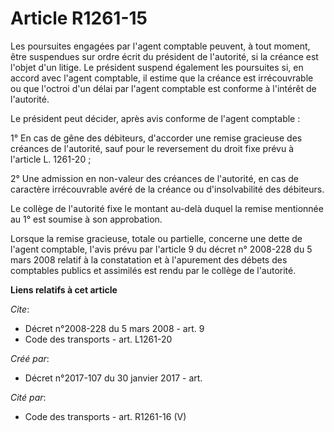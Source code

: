 # Article R1261-15

Les poursuites engagées par l'agent comptable peuvent, à tout moment, être suspendues sur ordre écrit du président de
l'autorité, si la créance est l'objet d'un litige. Le président suspend également les poursuites si, en accord avec l'agent
comptable, il estime que la créance est irrécouvrable ou que l'octroi d'un délai par l'agent comptable est conforme à
l'intérêt de l'autorité. 

Le président peut décider, après avis conforme de l'agent comptable : 

1° En cas de gêne des débiteurs, d'accorder une remise gracieuse des créances de l'autorité, sauf pour le reversement du
droit fixe prévu à l'article L. 1261-20 ; 

2° Une admission en non-valeur des créances de l'autorité, en cas de caractère irrécouvrable avéré de la créance ou
d'insolvabilité des débiteurs. 

Le collège de l'autorité fixe le montant au-delà duquel la remise mentionnée au 1° est soumise à son approbation. 

Lorsque la remise gracieuse, totale ou partielle, concerne une dette de l'agent comptable, l'avis prévu par l'article 9 du
décret n° 2008-228 du 5 mars 2008 relatif à la constatation et à l'apurement des débets des comptables publics et assimilés
est rendu par le collège de l'autorité.

**Liens relatifs à cet article**

_Cite_:

  - Décret n°2008-228 du 5 mars 2008 - art. 9
  - Code des transports - art. L1261-20

_Créé par_:

  - Décret n°2017-107 du 30 janvier 2017 - art.

_Cité par_:

  - Code des transports - art. R1261-16 (V)
